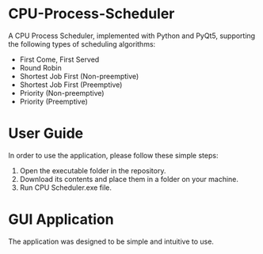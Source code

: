 # CPU-Process-Scheduler
A CPU Process Scheduler, implemented with Python and PyQt5, supporting the following types of scheduling algorithms:

- First Come, First Served
- Round Robin
- Shortest Job First (Non-preemptive)
- Shortest Job First (Preemptive)
- Priority (Non-preemptive)
- Priority (Preemptive)

# User Guide
In order to use the application, please follow these simple steps:
1. Open the executable folder in the repository.
2. Download its contents and place them in a folder on your machine.
3. Run CPU Scheduler.exe file.

# GUI Application
The application was designed to be simple and intuitive to use.
